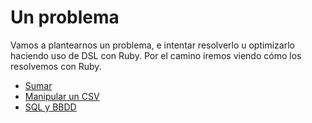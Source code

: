 
# Un problema

Vamos a plantearnos un problema, e intentar resolverlo u optimizarlo haciendo uso de DSL con Ruby. Por el camino iremos viendo cómo los resolvemos con Ruby.

* [Sumar](examples/sumar)
* [Manipular un CSV](examples/csv)
* [SQL y BBDD](examples/activerecord)
